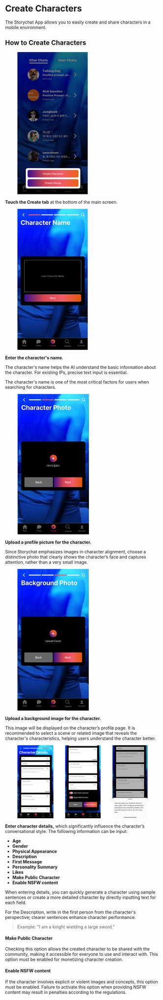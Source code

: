 # Create Characters

The Storychat App allows you to easily create and share characters in a mobile environment.

## How to Create Characters

<div align="left">

<figure><img src="../.gitbook/assets/image (3).png" alt="" width="229"><figcaption></figcaption></figure>

</div>

**Touch the Create tab** at the bottom of the main screen.





<div align="left">

<figure><img src="../.gitbook/assets/image (2).png" alt="" width="229"><figcaption></figcaption></figure>

</div>

**Enter the character's name.**

The character's name helps the AI understand the basic information about the character. For existing IPs, precise text input is essential.&#x20;

The character's name is one of the most critical factors for users when searching for characters.







<div align="left">

<figure><img src="../.gitbook/assets/image (4).png" alt="" width="233"><figcaption></figcaption></figure>

</div>

**Upload a profile picture for the character.**

Since Storychat emphasizes images in character alignment, choose a distinctive photo that clearly shows the character’s face and captures attention, rather than a very small image.





<div align="left">

<figure><img src="../.gitbook/assets/image (5).png" alt="" width="233"><figcaption></figcaption></figure>

</div>

**Upload a background image for the character.**

This image will be displayed on the character’s profile page. It is recommended to select a scene or related image that reveals the character's characteristics, helping users understand the character better.





<figure><img src="../.gitbook/assets/image (9).png" alt=""><figcaption></figcaption></figure>

**Enter character details,** which significantly influence the character’s conversational style. The following information can be input:

* **Age**
* **Gender**
* **Physical Appearance**&#x20;
* **Description**
* **First Message**
* **Personality Summary**
* **Likes**
* **Make Public Character**
* **Enable NSFW content**



When entering details, you can quickly generate a character using sample sentences or create a more detailed character by directly inputting text for each field.&#x20;

For the Description, write in the first person from the character's perspective; clearer sentences enhance character performance.&#x20;

> Example: "I am a knight wielding a large sword."



#### Make Public Character

Checking this option allows the created character to be shared with the community, making it accessible for everyone to use and interact with. This option must be enabled for monetizing character creation.



#### Enable NSFW content

If the character involves explicit or violent images and concepts, this option must be enabled. Failure to activate this option when providing NSFW content may result in penalties according to the regulations.

